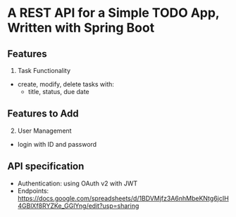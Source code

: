 # A REST API for a Simple TODO App, Written with Spring Boot

## Features
1. Task Functionality
- create, modify, delete tasks with:
    - title, status, due date

## Features to Add
2. User Management
- login with ID and password

## API specification
- Authentication: using OAuth v2 with JWT
- Endpoints: https://docs.google.com/spreadsheets/d/1BDVMjfz3A6nhMbeKNtg6jcIH4GBlXf8RYZKe_GGlYng/edit?usp=sharing  